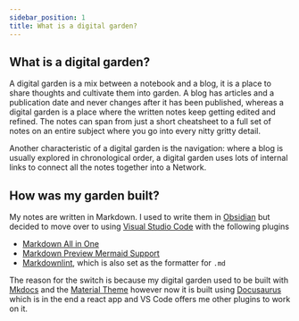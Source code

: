 ```yaml
---
sidebar_position: 1
title: What is a digital garden?
---
```


## What is a digital garden?

A digital garden is a mix between a notebook and a blog, it is a place to share thoughts and cultivate them into garden. A blog has articles and a publication date and never changes after it has been published, whereas a digital garden is a place where the written notes keep getting edited and refined. The notes can span from just a short cheatsheet to a full set of notes on an entire subject where you go into every nitty gritty detail.

Another characteristic of a digital garden is the navigation: where a blog is usually explored in chronological order, a digital garden uses lots of internal links to connect all the notes together into a Network.

## How was my garden built?

My notes are written in Markdown. I used to write them in [Obsidian](https://obsidian.md/) but decided to move over to using [Visual Studio Code](https://code.visualstudio.com/) with the following plugins

- [Markdown All in One](https://marketplace.visualstudio.com/items?itemName=yzhang.markdown-all-in-one)
- [Markdown Preview Mermaid Support](https://marketplace.visualstudio.com/items?itemName=bierner.markdown-mermaid)
- [Markdownlint](https://marketplace.visualstudio.com/items?itemName=DavidAnson.vscode-markdownlint), which is also set as the formatter for `.md`

The reason for the switch is because my digital garden used to be built with [Mkdocs](https://www.mkdocs.org/) and the [Material Theme](https://squidfunk.github.io/mkdocs-material/) however now it is built using [Docusaurus](https://docusaurus.io/) which is in the end a react app and VS Code offers me other plugins to work on it.
